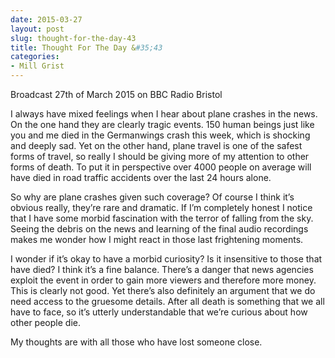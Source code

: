 ```yaml
---
date: 2015-03-27
layout: post
slug: thought-for-the-day-43
title: Thought For The Day &#35;43
categories:
- Mill Grist
---
```


Broadcast 27th of March 2015 on BBC Radio Bristol

I always have mixed feelings when I hear about plane crashes in the news. On the one hand they are clearly tragic events. 150 human beings just like you and me died in the Germanwings crash this week, which is shocking and deeply sad. Yet on the other hand, plane travel is one of the safest forms of travel, so really I should be giving more of my attention to other forms of death. To put it in perspective over 4000 people on average will have died in road traffic accidents over the last 24 hours alone.

So why are plane crashes given such coverage? Of course I think it’s obvious really, they’re rare and dramatic. If I’m completely honest I notice that I have some morbid fascination with the terror of falling from the sky. Seeing the debris on the news and learning of the final audio recordings makes me wonder how I might react in those last frightening moments.

I wonder if it’s okay to have a morbid curiosity? Is it insensitive to those that have died? I think it’s a fine balance. There’s a danger that news agencies exploit the event in order to gain more viewers and therefore more money. This is clearly not good. Yet there’s also definitely an argument that we do need access to the gruesome details. After all death is something that we all have to face, so it’s utterly understandable that we’re curious about how other people die.

My thoughts are with all those who have lost someone close.
